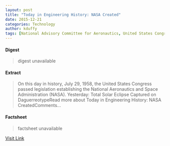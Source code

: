 ```yaml
---
layout: post
title: "Today in Engineering History: NASA Created"
date: 2015-12-21
categories: Technology
author: kduffy
tags: [National Advisory Committee for Aeronautics, United States Congress, NASA, Government of the United States, Politics, Flight, Spaceflight, Government]
---
```



#### Digest
>digest unavailable

#### Extract
>On this day in history, July 29, 1958, the United States Congress passed legislation establishing the National Aeronautics and Space Administration (NASA). Yesterday: Total Solar Eclipse Captured on DaguerreotypeRead more about Today in Engineering History: NASA CreatedComments...

#### Factsheet
>factsheet unavailable

[Visit Link](http://www.pddnet.com/blogs/2015/07/today-engineering-history-nasa-created)


